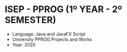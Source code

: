 # ISEP - PPROG (1º YEAR - 2º SEMESTER)
* Language: Java and JavaFX Script
* University PPROG Projects and Works
* Year: 2020
